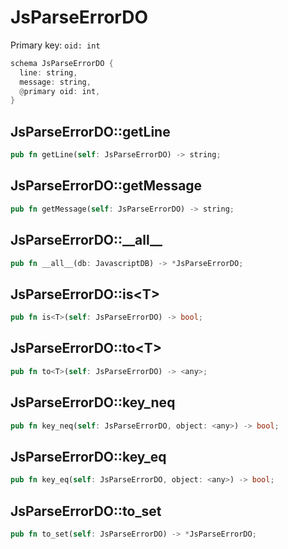 # JsParseErrorDO

Primary key: `oid: int`

```rust
schema JsParseErrorDO {
  line: string,
  message: string,
  @primary oid: int,
}
```
## JsParseErrorDO::getLine

```rust
pub fn getLine(self: JsParseErrorDO) -> string;
```
## JsParseErrorDO::getMessage

```rust
pub fn getMessage(self: JsParseErrorDO) -> string;
```
## JsParseErrorDO::\_\_all\_\_

```rust
pub fn __all__(db: JavascriptDB) -> *JsParseErrorDO;
```
## JsParseErrorDO::is\<T\>

```rust
pub fn is<T>(self: JsParseErrorDO) -> bool;
```
## JsParseErrorDO::to\<T\>

```rust
pub fn to<T>(self: JsParseErrorDO) -> <any>;
```
## JsParseErrorDO::key\_neq

```rust
pub fn key_neq(self: JsParseErrorDO, object: <any>) -> bool;
```
## JsParseErrorDO::key\_eq

```rust
pub fn key_eq(self: JsParseErrorDO, object: <any>) -> bool;
```
## JsParseErrorDO::to\_set

```rust
pub fn to_set(self: JsParseErrorDO) -> *JsParseErrorDO;
```
